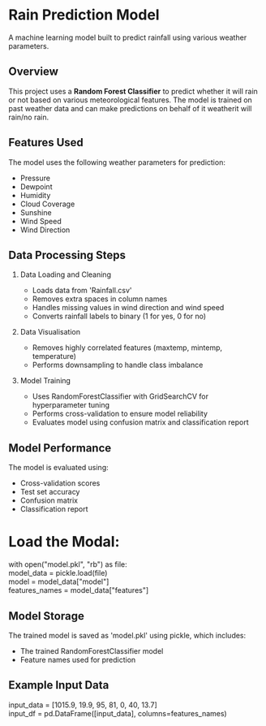 # Rain Prediction Model

A machine learning model built to predict rainfall using various weather parameters.

## Overview

This project uses a **Random Forest Classifier** to predict whether it will rain or not based on various meteorological features. The model is trained on past weather data and can make  predictions on behalf of it weatherit will rain/no rain.

## Features Used

The model uses the following weather parameters for prediction:
- Pressure
- Dewpoint
- Humidity
- Cloud Coverage
- Sunshine
- Wind Speed
- Wind Direction

## Data Processing Steps

1. Data Loading and Cleaning
   - Loads data from 'Rainfall.csv'
   - Removes extra spaces in column names
   - Handles missing values in wind direction and wind speed
   - Converts rainfall labels to binary (1 for yes, 0 for no)

2. Data Visualisation
   - Removes highly correlated features (maxtemp, mintemp, temperature)
   - Performs downsampling to handle class imbalance

3. Model Training
   - Uses RandomForestClassifier with GridSearchCV for hyperparameter tuning
   - Performs cross-validation to ensure model reliability
   - Evaluates model using confusion matrix and classification report

## Model Performance

The model is evaluated using:
- Cross-validation scores
- Test set accuracy
- Confusion matrix
- Classification report
# Load the Modal:
 with open("model.pkl", "rb") as file:</br>
 model_data = pickle.load(file)</br>
 model = model_data["model"]</br>
 features_names = model_data["features"]

## Model Storage

The trained model is saved as 'model.pkl' using pickle, which includes:
- The trained RandomForestClassifier model
- Feature names used for prediction

## Example Input Data
input_data = [1015.9, 19.9, 95, 81, 0, 40, 13.7] </br>
input_df = pd.DataFrame([input_data], columns=features_names)
